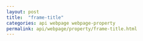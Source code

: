 ```yaml
---
layout: post
title:  "frame-title"
categories: api webpage webpage-property
permalink: api/webpage/property/frame-title.html
---
```


